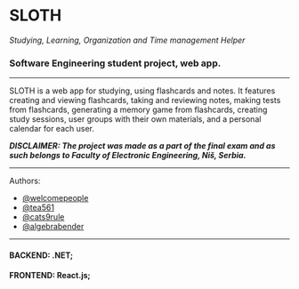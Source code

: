 # SLOTH
_Studying, Learning, Organization and Time management Helper_

### Software Engineering student project, web app.

---

SLOTH is a web app for studying, using flashcards and notes. 
It features creating and viewing flashcards, taking and reviewing notes, making tests from flashcards, generating a memory game from flashcards, creating study sessions, user groups with their own materials, and a personal calendar for each user.

***DISCLAIMER: The project was made as a part of the final exam and as such belongs to Faculty of Electronic Engineering, Niš, Serbia.***

---

Authors:
  - [@welcomepeople](https://github.com/welcomepeople)
  - [@tea561](https://github.com/tea561)
  - [@cats9rule](https://github.com/cats9rule) 
  - [@algebrabender](https://github.com/algebrabender)

---

#### BACKEND: .NET;
#### FRONTEND: React.js;
